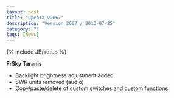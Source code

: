 ```yaml
---
layout: post
title: "OpenTX v2667"
description: "Version 2667 / 2013-07-25"
category: ""
tags: [News]
---
```

{% include JB/setup %}

**FrSky Taranis**

* Backlight brightness adjustment added
* SWR units removed (audio)
* Copy/paste/delete of custom switches and custom functions

